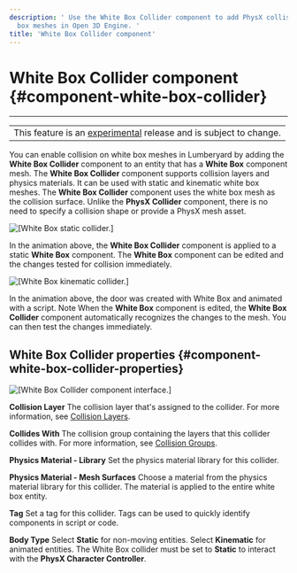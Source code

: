 ```yaml
---
description: ' Use the White Box Collider component to add PhysX collision to white
  box meshes in Open 3D Engine. '
title: 'White Box Collider component'
---
```

# White Box Collider component {#component-white-box-collider}


****

|  |
| --- |
| This feature is an [experimental](/docs/userguide/ly-glos-chap#experimental) release and is subject to change\.  |

You can enable collision on white box meshes in Lumberyard by adding the **White Box Collider** component to an entity that has a **White Box** component mesh\. The **White Box Collider** component supports collision layers and physics materials\. It can be used with static and kinematic white box meshes\. The **White Box Collider** component uses the white box mesh as the collision surface\. Unlike the **PhysX Collider** component, there is no need to specify a collision shape or provide a PhysX mesh asset\.

![\[White Box static collider.\]](/images/user-guide/component/whitebox/white-box-collider-A-1.25.gif)

In the animation above, the **White Box Collider** component is applied to a static **White Box** component\. The **White Box** component can be edited and the changes tested for collision immediately\.

![\[White Box kinematic collider.\]](/images/user-guide/component/whitebox/white-box-collider-B-1.25.gif)

In the animation above, the door was created with White Box and animated with a script\. Note When the **White Box** component is edited, the **White Box Collider** component automatically recognizes the changes to the mesh\. You can then test the changes immediately\.

## White Box Collider properties {#component-white-box-collider-properties}

![\[White Box Collider component interface.\]](/images/user-guide/component/whitebox/ui-white-box-collider-1.25.png)

****Collision Layer****
The collision layer that's assigned to the collider\. For more information, see [Collision Layers](/docs/user-guide/features/interactivity/physics/nvidia-physx/configuration-collision-layers.md)\.

****Collides With****
The collision group containing the layers that this collider collides with\. For more information, see [Collision Groups](/docs/user-guide/features/interactivity/physics/nvidia-physx/configuration-collision-groups.md)\.

****Physics Material \- Library****
Set the physics material library for this collider\.

****Physics Material \- Mesh Surfaces****
Choose a material from the physics material library for this collider\. The material is applied to the entire white box entity\.

****Tag****
Set a tag for this collider\. Tags can be used to quickly identify components in script or code\.

****Body Type****
Select **Static** for non\-moving entities\. Select **Kinematic** for animated entities\.
The White Box collider must be set to **Static** to interact with the **PhysX Character Controller**\.